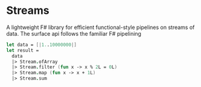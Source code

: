 Streams
=======

A lightweight F# library for efficient functional-style pipelines on streams of data. 
The surface api follows the familiar F# pipelining
```fsharp
let data = [|1..10000000|]
let result = 
  data
  |> Stream.ofArray
  |> Stream.filter (fun x -> x % 2L = 0L)
  |> Stream.map (fun x -> x + 1L)
  |> Stream.sum
```
